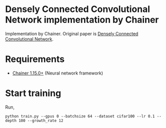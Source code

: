 Densely Connected Convolutional Network implementation by Chainer
========

Implementation by Chainer. Original paper is [Densely Connected Convolutional Network](https://arxiv.org/abs/1608.06993).

# Requirements

- [Chainer 1.15.0+](https://github.com/pfnet/chainer) (Neural network framework)

# Start training
Run,

```
python train.py --gpus 0 --batchsize 64 --dataset cifar100 --lr 0.1 --depth 100 --growth_rate 12
```
